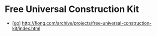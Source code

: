 # Free Universal Construction Kit

- [[go]] http://flong.com/archive/projects/free-universal-construction-kit/index.html


[//begin]: # "Autogenerated link references for markdown compatibility"
[go]: go "Go"
[//end]: # "Autogenerated link references"